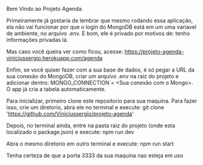Bem Vindo ao Projeto Agenda. 

Primeiramente já gostaria de lembrar que mesmo rodando essa aplicação, ela não vai funcionar por que o login do MongoDB está em um uma variavel de ambiente,
no arquivo .env. E bom, ele é privado por motivos de: tenho informações privadas lá.

Mas caso você queira ver como ficou, acesse: https://projeto-agenda-viniciussergio.herokuapp.com/agenda

Enfim, se você quiser fazer com a sua base de dados, é só pegar a URL da sua conexão do MongoDB, criar um arquivo .env na raiz do projeto e adicionar dentro:
MONGO_CONNECTION = <Sua conexão com o Mongo>.
O app já cria a tabela automaticamente.

Para inicializar, primeiro clone este repositorio para sua maquina. Para fazer isso, crie um diretorio, abra ele no terminal e execute: 
git clone 'https://github.com/Viniciussergio/projeto-agenda'

Depois, no terminal ainda, entre na pasta raiz do projeto (onde esta localizado o package.json) e execute:
npm run dev

Abra o mesmo diretorio em outro terminal e execute:
npm run start

Tenha certeza de que a porta 3333 da sua maquina nao esteja em uso
